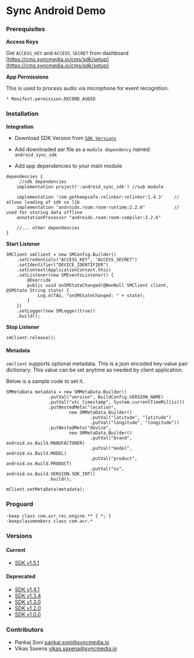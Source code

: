 # Sync Android Demo

### Prerequisites

__Access Keys__

Get `ACCESS_KEY` and `ACCESS_SECRET` from dashboard [https://cms.syncmedia.io/cms/sdk/setup](https://cms.syncmedia.io/cms/sdk/setup)

__App Permissions__

This is used to process audio via microphone for event recognition.

```
* Manifest.permission.RECORD_AUDIO
```

### Installation

__Integration__

* Download SDK Version from [`SDK Versions`](https://code.syncmedia.io/external/android_offline_creative_demo#versions)

* Add downloaded aar file as a `module dependency` named: `android_sync_sdk`

* Add app dependencies to your main module

```
dependencies {
     //sdk dependencies
    implementation project(':android_sync_sdk') //sub module
     
    implementation 'com.getkeepsafe.relinker:relinker:1.4.3'    // allows loading of sdk so lib
    implementation "androidx.room:room-runtime:2.2.6"           // used for storing data offline
    annotationProcessor "androidx.room:room-compiler:2.2.6"
    
	//... other dependencies
}
```

__Start Listener__

```
SMClient smClient = new SMConfig.Builder()
	.setCredentials("ACCESS_KEY", "ACCESS_SECRET")
	.setIdentifier("DEVICE_IDENTIFIER")
	.setContext(ApplicationContext.this)
	.setListener(new SMEventsListener() {
        @Override
        public void onSMStateChanged(@NonNull SMClient client, @SMState String state) {
            Log.d(TAG, "onSMStateChanged: " + state);
        }
    })
    .setLogger(new SMLogger(true))
	.build();
```

__Stop Listener__

```
smClient.release();
```

#### Metadata

`smclient` supports optional metadata. This is a json encoded key-value pair dictionary.
This value can be set anytime as needed by client application.

Below is a sample code to set it.

```
SMMetaData metadata = new SMMetaData.Builder()
                .putVal("version", BuildConfig.VERSION_NAME)
                .putVal("utc_timestamp", System.currentTimeMillis())
                .putNestedMeta("location",
                        new SMMetaData.Builder()
                                .putVal("latitude", "latitude")
                                .putVal("longitude", "longitude"))
                .putNestedMeta("device",
                        new SMMetaData.Builder()
                                .putVal("brand", android.os.Build.MANUFACTURER)
                                .putVal("model", android.os.Build.MODEL)
                                .putVal("product", android.os.Build.PRODUCT)
                                .putVal("os", android.os.Build.VERSION.SDK_INT))
                .build();

mClient.setMetaData(metadata);
```

### Proguard

```
-keep class com.acr.rec.engine.** { *; }
-keepclassmembers class com.acr.*
```

### Versions

#### Current

* [SDK v1.5.1](https://dev-sync-media.s3-ap-southeast-1.amazonaws.com/libs/android-sdk/sdk_v1.5.1.aar)

#### Deprecated

* [SDK v1.4.1](https://dev-sync-media.s3-ap-southeast-1.amazonaws.com/libs/android-sdk/sdk_v1.4.1.aar)
* [SDK v1.3.4](https://dev-sync-media.s3-ap-southeast-1.amazonaws.com/libs/android-sdk/android_sync_sdk_1.3.4.aar)
* [SDK v1.3.0](https://dev-sync-media.s3-ap-southeast-1.amazonaws.com/libs/android-sdk/android_sync_sdk_1.3.0.aar)
* [SDK v1.2.0](https://dev-sync-media.s3-ap-southeast-1.amazonaws.com/libs/android-sdk/android_sync_sdk_1.2.0.aar)
* [SDK v1.0.0](https://dev-sync-media.s3-ap-southeast-1.amazonaws.com/libs/android-sdk/android_sync_sdk_1.0.0.aar)

### Contributors

* Pankaj Soni <pankaj.soni@syncmedia.io>
* Vikas Saxena <vikas.saxena@syncmedia.io>